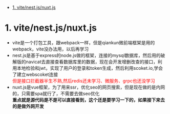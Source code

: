 
* [1. vite/nest.js/nuxt.js](#vite/nest.js/nuxt.js)
# 1. vite/nest.js/nuxt.js
 - vite是一个打包工具，跟webpack一样，但是qiankun微前端框架是用的webpack，vite没办法用，以后再学习  
 - nest.js是基于express的node.js做的框架，连接的mysql数据库，然后用的破解版的navicat去直接查看数据库里的数据，现在会开发增删改查的接口，利用本地检验和jwt，实现了用户的登录和token生成，然后利用scoket.io,学会了建立webscoket连接<br>
<font color="red">但是接口拦截器半生不熟,然后redis还未学习、微服务、grpc也还没学习</font>
 - nuxt.js是vue框架，为了用来ssr，优化seo的网页搜索，但是现在做的是内网的，只需要spa就行了，不需要去做seo优化<br>
**重点就是源代码是不是可以直接看到，这个还是要学习一下的，如果接下来去的是做外网开发**
